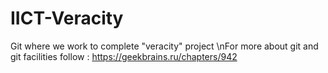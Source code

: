 # IICT-Veracity
Git where we work to complete "veracity" project
\nFor more about git and git facilities follow : https://geekbrains.ru/chapters/942
